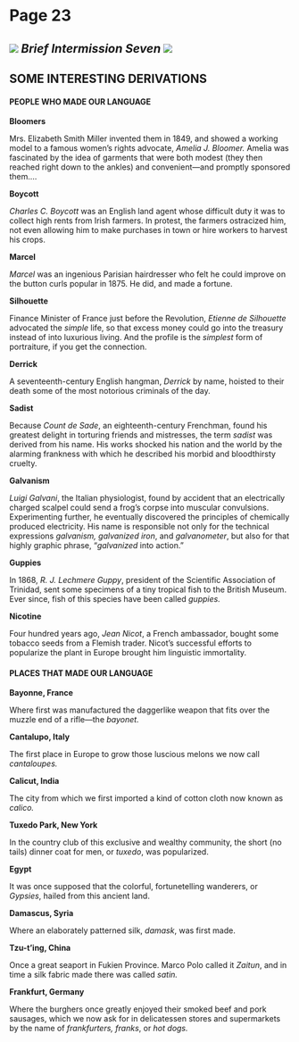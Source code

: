 # Page 23

## ![](blob:moz-extension://95c76d74-e490-4d6a-85ca-b2d3597fcaba/41fcb485-c8d5-4fe4-ae3e-1fb8c8eae9fa) _Brief Intermission Seven_ ![](blob:moz-extension://95c76d74-e490-4d6a-85ca-b2d3597fcaba/f261787b-7011-4648-abc9-4f6a916c44c1) <a href="#page337" id="page337"></a>

## SOME INTERESTING DERIVATIONS

#### PEOPLE WHO MADE OUR LANGUAGE

**Bloomers**

Mrs. Elizabeth Smith Miller invented them in 1849, and showed a working model to a famous women’s rights advocate, _Amelia J. Bloomer._ Amelia was fascinated by the idea of garments that were both modest (they then reached right down to the ankles) and convenient—and promptly sponsored them.…

**Boycott**

_Charles C. Boycott_ was an English land agent whose difficult duty it was to collect high rents from Irish farmers. In protest, the farmers ostracized him, not even allowing him to make purchases in town or hire workers to harvest his crops.

**Marcel**

_Marcel_ was an ingenious Parisian hairdresser who felt he could improve on the button curls popular in 1875. He did, and made a fortune.

**Silhouette**

Finance Minister of France just before the Revolution, _Etienne de Silhouette_ advocated the _simple_ life, so that excess money could go into the treasury instead of into luxurious living. And the profile is the _simplest_ form of portraiture, if you get the connection.

**Derrick**

A seventeenth-century English hangman, _Derrick_ by name, hoisted to their death some of the most notorious criminals of the day.

**Sadist**

Because _Count de Sade_, an eighteenth-century Frenchman, found his greatest delight in torturing friends and mistresses, the term _sadist_ was derived from his name. His works shocked his nation and the world by the alarming frankness with which he described his morbid and bloodthirsty cruelty.

**Galvanism**

_Luigi Galvani_, the Italian physiologist, found by accident that an electrically charged scalpel could send a frog’s corpse into muscular convulsions. Experimenting further, he eventually discovered the principles of chemically produced electricity. His name is responsible not only for the technical expressions _galvanism, galvanized iron_, and _galvanometer_, but also for that highly graphic phrase, “_galvanized_ into action.”

**Guppies**

In 1868, _R. J. Lechmere Guppy_, president of the Scientific Association of Trinidad, sent some specimens of a tiny tropical fish to the British Museum. Ever since, fish of this species have been called _guppies._

**Nicotine**

Four hundred years ago, _Jean Nicot_, a French ambassador, bought some tobacco seeds from a Flemish trader. Nicot’s successful efforts to popularize the plant in Europe brought him linguistic immortality.

#### PLACES THAT MADE OUR LANGUAGE

**Bayonne, France**

Where first was manufactured the daggerlike weapon that fits over the muzzle end of a rifle—the _bayonet._

**Cantalupo, Italy**

The first place in Europe to grow those luscious melons we now call _cantaloupes._

**Calicut, India**

The city from which we first imported a kind of cotton cloth now known as _calico._

**Tuxedo Park, New York**

In the country club of this exclusive and wealthy community, the short (no tails) dinner coat for men, or _tuxedo_, was popularized.

**Egypt**

It was once supposed that the colorful, fortunetelling wanderers, or _Gypsies_, hailed from this ancient land.

**Damascus, Syria**

Where an elaborately patterned silk, _damask_, was first made.

**Tzu-t’ing, China**

Once a great seaport in Fukien Province. Marco Polo called it _Zaitun_, and in time a silk fabric made there was called _satin._

**Frankfurt, Germany**

Where the burghers once greatly enjoyed their smoked beef and pork sausages, which we now ask for in delicatessen stores and supermarkets by the name of _frankfurters, franks_, or _hot dogs._
